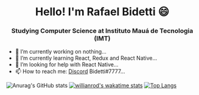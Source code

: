 <h1 align="center">Hello! I'm Rafael Bidetti 😄</h1>
<h3 align="center">Studying Computer Science at Instituto Mauá de Tecnologia (IMT)</h3>

- 🔭 I’m currently working on nothing...
- 🌱 I’m currently learning React, Redux and React Native...
- 🤔 I’m looking for help with React Native...
- 📫 How to reach me: [Discord](discord.com) Bidetti#7777...

![Anurag's GitHub stats](https://github-readme-stats.vercel.app/api?username=bidetti&show_icons=true&theme=dark) [![willianrod's wakatime stats](https://github-readme-stats.vercel.app/api/wakatime?username=bidetti&theme=dark)](https://github.com/anuraghazra/github-readme-stats) [![Top Langs](https://github-readme-stats.vercel.app/api/top-langs/?username=bidetti&langs_count=8&theme=dark)](https://github.com/anuraghazra/github-readme-stats)

